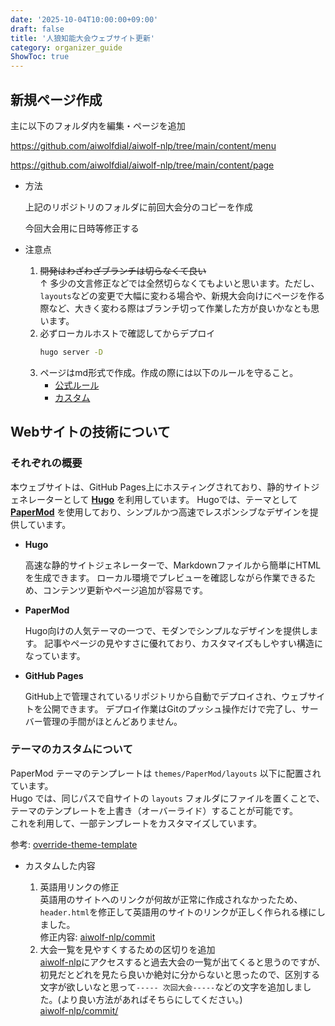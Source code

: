 ```yaml
---
date: '2025-10-04T10:00:00+09:00'
draft: false
title: '人狼知能大会ウェブサイト更新'
category: organizer_guide
ShowToc: true
---
```


## 新規ページ作成

主に以下のフォルダ内を編集・ページを追加

https://github.com/aiwolfdial/aiwolf-nlp/tree/main/content/menu

https://github.com/aiwolfdial/aiwolf-nlp/tree/main/content/page

- 方法
    <!-- ToDo: hugo newで作成する方法の説明を書く -->
    上記のリポジトリのフォルダに前回大会分のコピーを作成

    今回大会用に日時等修正する

- 注意点

    1. ~~開発はわざわざブランチは切らなくて良い~~ \
        ↑ 多少の文言修正などでは全然切らなくてもよいと思います。ただし、`layouts`などの変更で大幅に変わる場合や、新規大会向けにページを作る際など、大きく変わる際はブランチ切って作業した方が良いかなとも思います。
    1. 必ずローカルホストで確認してからデプロイ
        ```bash
        hugo server -D
        ```
    1. ページはmd形式で作成。作成の際には以下のルールを守ること。
        - [公式ルール](https://raw.githubusercontent.com/DavidAnson/markdownlint/main/doc/Rules.md)
        - [カスタム](https://github.com/aiwolfdial/aiwolf-nlp/blob/main/config/custom.markdownlint.jsonc)

## Webサイトの技術について
<!-- ざっくり説明してチャッピーに書いてもらいました。 -->
<!-- ToDo: 設定項目についての説明を書く -->

### それぞれの概要

本ウェブサイトは、GitHub Pages上にホスティングされており、静的サイトジェネレーターとして [**Hugo**](https://gohugo.io) を利用しています。
Hugoでは、テーマとして [**PaperMod**](https://adityatelange.github.io/hugo-PaperMod) を使用しており、シンプルかつ高速でレスポンシブなデザインを提供しています。

- **Hugo**

    高速な静的サイトジェネレーターで、Markdownファイルから簡単にHTMLを生成できます。
    ローカル環境でプレビューを確認しながら作業できるため、コンテンツ更新やページ追加が容易です。

- **PaperMod**

    Hugo向けの人気テーマの一つで、モダンでシンプルなデザインを提供します。
    記事やページの見やすさに優れており、カスタマイズもしやすい構造になっています。

- **GitHub Pages**

    GitHub上で管理されているリポジトリから自動でデプロイされ、ウェブサイトを公開できます。
    デプロイ作業はGitのプッシュ操作だけで完了し、サーバー管理の手間がほとんどありません。

### テーマのカスタムについて

PaperMod テーマのテンプレートは `themes/PaperMod/layouts` 以下に配置されています。\
Hugo では、同じパスで自サイトの `layouts` フォルダにファイルを置くことで、テーマのテンプレートを上書き（オーバーライド）することが可能です。\
これを利用して、一部テンプレートをカスタマイズしています。

参考: [override-theme-template](https://adityatelange.github.io/hugo-PaperMod/posts/papermod/papermod-faq/#override-theme-template)

- カスタムした内容

    1. 英語用リンクの修正 \
        英語用のサイトへのリンクが何故が正常に作成されなかったため、`header.html`を修正して英語用のサイトのリンクが正しく作られる様にしました。\
        修正内容: [aiwolf-nlp/commit](https://github.com/aiwolfdial/aiwolf-nlp/commit/2a192007eb1a70265dd562c48b42392fae9361d3)
    1. 大会一覧を見やすくするための区切りを追加\
        [aiwolf-nlp](https://aiwolfdial.github.io/aiwolf-nlp/)にアクセスすると過去大会の一覧が出てくると思うのですが、初見だとどれを見たら良いか絶対に分からないと思ったので、区別する文字が欲しいなと思って`----- 次回大会-----`などの文字を追加しました。(より良い方法があればそちらにしてください。)\
        [aiwolf-nlp/commit/](https://github.com/aiwolfdial/aiwolf-nlp/commit/eb0145ae0752977fc004b5d0c0f45d1816f9edde#diff-d1e7544294c58d71d0a3493b08bc1552015d5e88dfcfefac92cf48c42011a1f1R93)